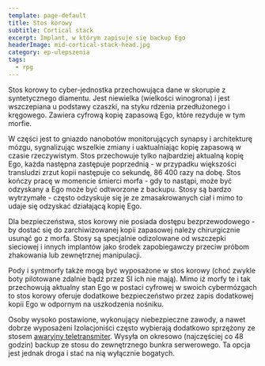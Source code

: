 ```yaml
---
template: page-default
title: Stos korowy
subtitle: Cortical stack
excerpt: Implant, w którym zapisuje się backup Ego
headerImage: mid-cortical-stack-head.jpg
category: ep-ulepszenia
tags:
  - rpg
---
```

Stos korowy to cyber-jednostka przechowująca dane w skorupie z syntetycznego diamentu. Jest niewielka (wielkości winogrona) i jest wszczepiana u podstawy czaszki, na styku rdzenia przedłużonego i kręgowego. Zawiera cyfrową kopię zapasową Ego, które rezyduje w tym morfie.

W części jest to gniazdo nanobotów monitorujących synapsy i architekturę mózgu, sygnalizując wszelkie zmiany i uaktualniając kopię zapasową w czasie rzeczywistym. Stos przechowuje tylko najbardziej aktualną kopię Ego, każda następna zastępuje poprzednią - w przypadku większości transludzi zrzut kopii następuje co sekundę, 86 400 razy na dobę. Stos kończy pracę w momencie śmierci morfa - gdy to nastąpi, może być odzyskany a Ego może być odtworzone z backupu. Stosy są bardzo wytrzymałe - często odzyskuje się je ze zmasakrowanych ciał i mimo to udaje się odzyskać działającą kopię Ego.

Dla bezpieczeństwa, stos korowy nie posiada dostępu bezprzewodowego - by dostać się do zarchiwizowanej kopii zapasowej należy chirurgicznie usunąć go z morfa. Stosy są specjalnie odizolowane od wszczepki sieciowej i innych implantów jako środek zapobiegawczy przeciw próbom zhakowania lub zewnętrznej manipulacji.

Pody i syntmorfy także mogą być wyposażone w stos korowy (choć zwykle boty pilotowane zdalnie bądź przez SI ich nie mają). Mimo iż morfy te i tak przechowują aktualny stan Ego w postaci cyfrowej w swoich cybermózgach to stos korowy oferuje dodatkowe bezpieczeństwo przez zapis dodatkowej kopii Ego w odpornym na uszkodzenia nośniku.

Osoby wysoko postawione, wykonujący niebezpieczne zawody, a nawet dobrze wyposażeni Izolacjoniści często wybierają dodatkowo sprzężony ze stosem [awaryjny teletransmiter](awaryjny+teletransmiter). Wysyła on okresowo (najczęściej co 48 godzin) backup ze stosu do zewnętrznego bunkra serwerowego. Ta opcja jest jednak droga i stać na nią wyłącznie bogatych.
